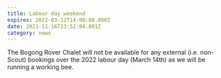 ```yaml
---
title: Labour day weekend
expires: 2022-03-12T14:00:00.000Z
date: 2021-11-16T23:52:04.891Z
category: news
---
```


The Bogong Rover Chalet will not be available for any external (i.e. non-Scout)
bookings over the 2022 labour day (March 14th) as we will be running a working
bee.

